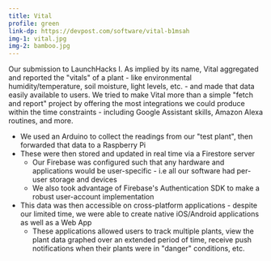 ```yaml
---
title: Vital
profile: green
link-dp: https://devpost.com/software/vital-b1msah
img-1: vital.jpg
img-2: bamboo.jpg
---
```


Our submission to LaunchHacks I. As implied by its name, Vital aggregated and reported the "vitals" of a plant - like environmental humidity/temperature, soil moisture, light levels, etc. - and made that data easily available to users. We tried to make Vital more than a simple "fetch and report" project by offering the most integrations we could produce within the time constraints - including Google Assistant skills, Amazon Alexa routines, and more.

* We used an Arduino to collect the readings from our "test plant", then forwarded that data to a Raspberry Pi
* These were then stored and updated in real time via a Firestore server
    * Our Firebase was configured such that any hardware and applications would be user-specific - i.e all our software had per-user storage and devices
    * We also took advantage of Firebase's Authentication SDK to make a robust user-account implementation
* This data was then accessible on cross-platform applications - despite our limited time, we were able to create native iOS/Android applications as well as a Web App
    * These applications allowed users to track multiple plants, view the plant data graphed over an extended period of time, receive push notifications when their plants were in "danger" conditions, etc.
